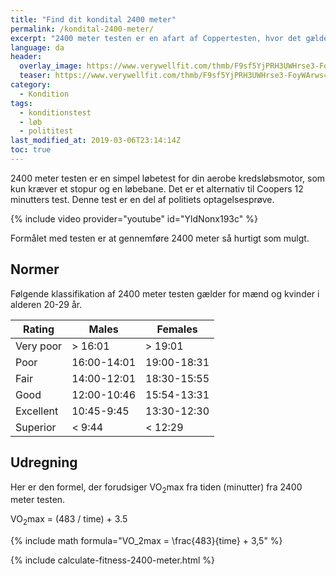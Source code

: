 ```yaml
---
title: "Find dit kondital 2400 meter"
permalink: /kondital-2400-meter/
excerpt: "2400 meter testen er en afart af Coppertesten, hvor det gælder om at løbe 2400 meter så hurtigt som muligt."
language: da
header:
  overlay_image: https://www.verywellfit.com/thmb/F9sf5YjPRH3UWHrse3-FoyWArws=/2120x1415/filters:fill(FFDB5D,1)/GettyImages-555000829-5b0215abfa6bcc0036279353.jpg
  teaser: https://www.verywellfit.com/thmb/F9sf5YjPRH3UWHrse3-FoyWArws=/2120x1415/filters:fill(FFDB5D,1)/GettyImages-555000829-5b0215abfa6bcc0036279353.jpg
category:
  - Kondition
tags:
  - konditionstest
  - løb
  - polititest
last_modified_at: 2019-03-06T23:14:14Z
toc: true
---
```


2400 meter testen er en simpel løbetest for din aerobe kredsløbsmotor, som kun kræver et stopur og en løbebane. Det er et alternativ til Coopers 12 minutters test. Denne test er en del af politiets optagelsesprøve.

{% include video provider="youtube" id="YldNonx193c" %}

Formålet med testen er at gennemføre 2400 meter så hurtigt som mulgt. 

## Normer

Følgende klassifikation af 2400 meter testen gælder for mænd og kvinder i alderen 20-29 år. 

| Rating    | Males       | Females     |
|-----------|-------------|-------------|
| Very poor	| > 16:01	    | > 19:01     |
| Poor	    | 16:00-14:01	| 19:00-18:31 |
| Fair	    | 14:00-12:01	| 18:30-15:55 |
| Good	    | 12:00-10:46	| 15:54-13:31 |
| Excellent	| 10:45-9:45	| 13:30-12:30 |
| Superior	| < 9:44	    | < 12:29     |

## Udregning

Her er den formel, der forudsiger VO<sub>2</sub>max fra tiden (minutter) fra 2400 meter testen.

VO<sub>2</sub>max = (483 / time) + 3.5

{% include math formula="VO_2max = \frac{483}{time} + 3,5" %}

{% include calculate-fitness-2400-meter.html %}
